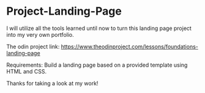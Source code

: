 # Project-Landing-Page
I will utilize all the tools learned until now to turn this landing page project into my very own portfolio.

The odin project link: https://www.theodinproject.com/lessons/foundations-landing-page

Requirements:
Build a landing page based on a provided template using HTML and CSS.

Thanks for taking a look at my work! 